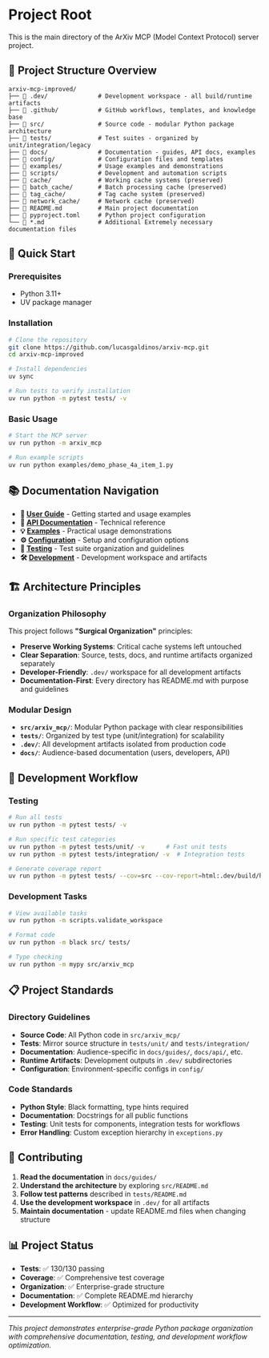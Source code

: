 # Project Root

This is the main directory of the ArXiv MCP (Model Context Protocol) server project.

## 📁 Project Structure Overview

```
arxiv-mcp-improved/
├── 📂 .dev/              # Development workspace - all build/runtime artifacts
├── 📂 .github/           # GitHub workflows, templates, and knowledge base
├── 📂 src/               # Source code - modular Python package architecture
├── 📂 tests/             # Test suites - organized by unit/integration/legacy
├── 📂 docs/              # Documentation - guides, API docs, examples
├── 📂 config/            # Configuration files and templates
├── 📂 examples/          # Usage examples and demonstrations
├── 📂 scripts/           # Development and automation scripts
├── 📂 cache/             # Working cache systems (preserved)
├── 📂 batch_cache/       # Batch processing cache (preserved)
├── 📂 tag_cache/         # Tag cache system (preserved)
├── 📂 network_cache/     # Network cache (preserved)
├── 📄 README.md          # Main project documentation
├── 📄 pyproject.toml     # Python project configuration
└── 📄 *.md               # Additional Extremely necessary documentation files
```

## 🚀 Quick Start

### Prerequisites

- Python 3.11+
- UV package manager

### Installation

```bash
# Clone the repository
git clone https://github.com/lucasgaldinos/arxiv-mcp.git
cd arxiv-mcp-improved

# Install dependencies
uv sync

# Run tests to verify installation
uv run python -m pytest tests/ -v
```

### Basic Usage

```bash
# Start the MCP server
uv run python -m arxiv_mcp

# Run example scripts
uv run python examples/demo_phase_4a_item_1.py
```

## 📚 Documentation Navigation

- **📖 [User Guide](docs/guides/)** - Getting started and usage examples
- **🔧 [API Documentation](docs/api/)** - Technical reference
- **💡 [Examples](examples/)** - Practical usage demonstrations
- **⚙️ [Configuration](config/)** - Setup and configuration options
- **🧪 [Testing](tests/)** - Test suite organization and guidelines
- **🛠️ [Development](.dev/)** - Development workspace and artifacts

## 🏗️ Architecture Principles

### Organization Philosophy

This project follows **"Surgical Organization"** principles:

- **Preserve Working Systems**: Critical cache systems left untouched
- **Clear Separation**: Source, tests, docs, and runtime artifacts organized separately
- **Developer-Friendly**: `.dev/` workspace for all development artifacts
- **Documentation-First**: Every directory has README.md with purpose and guidelines

### Modular Design

- **`src/arxiv_mcp/`**: Modular Python package with clear responsibilities
- **`tests/`**: Organized by test type (unit/integration) for scalability
- **`.dev/`**: All development artifacts isolated from production code
- **`docs/`**: Audience-based documentation (users, developers, API)

## 🔧 Development Workflow

### Testing

```bash
# Run all tests
uv run python -m pytest tests/ -v

# Run specific test categories
uv run python -m pytest tests/unit/ -v      # Fast unit tests
uv run python -m pytest tests/integration/ -v  # Integration tests

# Generate coverage report
uv run python -m pytest tests/ --cov=src --cov-report=html:.dev/build/htmlcov/
```

### Development Tasks

```bash
# View available tasks
uv run python -m scripts.validate_workspace

# Format code
uv run python -m black src/ tests/

# Type checking
uv run python -m mypy src/arxiv_mcp
```

## 📋 Project Standards

### Directory Guidelines

- **Source Code**: All Python code in `src/arxiv_mcp/`
- **Tests**: Mirror source structure in `tests/unit/` and `tests/integration/`
- **Documentation**: Audience-specific in `docs/guides/`, `docs/api/`, etc.
- **Runtime Artifacts**: Development outputs in `.dev/` subdirectories
- **Configuration**: Environment-specific configs in `config/`

### Code Standards

- **Python Style**: Black formatting, type hints required
- **Documentation**: Docstrings for all public functions
- **Testing**: Unit tests for components, integration tests for workflows
- **Error Handling**: Custom exception hierarchy in `exceptions.py`

## 🎯 Contributing

1. **Read the documentation** in `docs/guides/`
2. **Understand the architecture** by exploring `src/README.md`
3. **Follow test patterns** described in `tests/README.md`
4. **Use the development workspace** in `.dev/` for all artifacts
5. **Maintain documentation** - update README.md files when changing structure

## 📊 Project Status

- **Tests**: ✅ 130/130 passing
- **Coverage**: ✅ Comprehensive test coverage
- **Organization**: ✅ Enterprise-grade structure
- **Documentation**: ✅ Complete README.md hierarchy
- **Development Workflow**: ✅ Optimized for productivity

---

*This project demonstrates enterprise-grade Python package organization with comprehensive documentation, testing, and development workflow optimization.*
